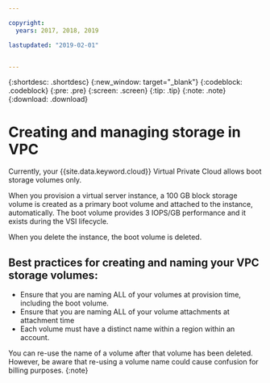 ```yaml
---

copyright:
  years: 2017, 2018, 2019

lastupdated: "2019-02-01"


---
```


{:shortdesc: .shortdesc}
{:new_window: target="_blank"}
{:codeblock: .codeblock}
{:pre: .pre}
{:screen: .screen}
{:tip: .tip}
{:note: .note}
{:download: .download}

# Creating and managing storage in VPC

Currently, your {{site.data.keyword.cloud}} Virtual Private Cloud allows boot storage volumes only.

When you provision a virtual server instance, a 100 GB block storage volume is created as a primary boot volume and attached to the instance, automatically. The boot volume provides 3 IOPS/GB performance and it exists during the VSI lifecycle. 

When you delete the instance, the boot volume is deleted.

## Best practices for creating and naming your VPC storage volumes:

* Ensure that you are naming ALL of your volumes at provision time, including the boot volume.
* Ensure that you are naming ALL of your volume attachments at attachment time
* Each volume must have a distinct name within a region within an account. 

You can re-use the name of a volume after that volume has been deleted. However, be aware that re-using a volume name could cause confusion for billing purposes.
{:note}
